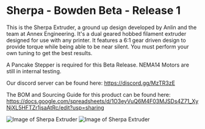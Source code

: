 # Sherpa - Bowden Beta - Release 1

This is the Sherpa Extruder, a ground up design developed by Anlin and the team at Annex Engineering. It's a dual geared hobbed filament extruder designed for use with any printer. It features a 6:1 gear driven design to provide torque while being able to be near silent. You must perform your own tuning to get the best results.

A Pancake Stepper is required for this Beta Release. NEMA14 Motors are still in internal testing.

Our discord server can be found here: https://discord.gg/MzTR3zE

The BOM and Sourcing Guide for this product can be found here: https://docs.google.com/spreadsheets/d/1O3eyVuQ6M4F03MJSDs4Z71_XyNjXL5HFTZr1jsaAtRc/edit?usp=sharing

![Image of Sherpa Extruder](https://github.com/Annex-Engineering/Sherpa-Extruder/blob/master/Bowden_Variant/Images/Bowden_Render1.JPG?raw=true)
![Image of Sherpa Extruder](https://github.com/Annex-Engineering/Sherpa-Extruder/blob/master/Bowden_Variant/Images/Bowden_Render2.JPG?raw=true)
